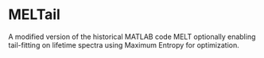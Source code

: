 # MELTail
A modified version of the historical MATLAB code MELT optionally enabling tail-fitting on lifetime spectra using Maximum Entropy for optimization. 
